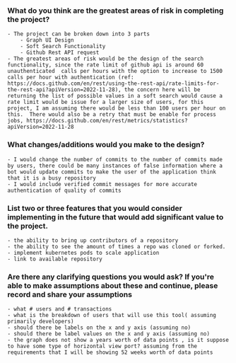 ### What do you think are the greatest areas of risk in completing the project?
    - The project can be broken down into 3 parts
        - Graph UI Design
        - Soft Search Functionality
        - Github Rest API request
    - The greatest areas of risk would be the design of the search functionality, since the rate limit of github api is around 60 unauthenticated  calls per hours with the option to increase to 1500 calls per hour with authentication (ref: https://docs.github.com/en/rest/using-the-rest-api/rate-limits-for-the-rest-api?apiVersion=2022-11-28), the concern here will be returning the list of possible values in a soft search would cause a rate limit would be issue for a larger size of users, for this project, I am assuming there would be less than 100 users per hour on this.  There would also be a retry that must be enable for process jobs, https://docs.github.com/en/rest/metrics/statistics?apiVersion=2022-11-28
### What changes/additions would you make to the design?
    - I would change the number of commits to the number of commits made by users, there could be many instances of false information where a bot would update commits to make the user of the application think that it is a busy repository
    - I would include verified commit messages for more accurate authentication of quality of commits
### List two or three features that you would consider implementing in the future that would add significant value to the project.
    - the ability to bring up contributors of a repository
    - the ability to see the amount of times a repo was cloned or forked.
    - implement kubernetes pods to scale application
    - link to available repository
### Are there any clarifying questions you would ask? If you're able to make assumptions about these and continue, please record and share your assumptions
    - what # users and # transactions
    - what is the breakdown of users that will use this tool( assuming primarily developers)
    - should there be labels on the x and y axis (assuming no)
    - should there be label values on the x and y axis (assuming no)
    - the graph does not show a years worth of data points , is it suppose to have some type of horizontal view port? assuming from the requirements that I will be showing 52 weeks worth of data points